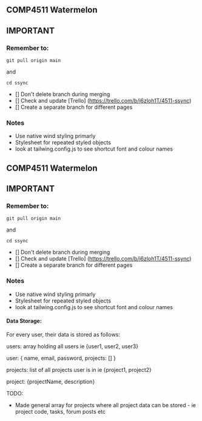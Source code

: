 ## COMP4511 Watermelon

## IMPORTANT

### Remember to:

```
git pull origin main
```

and

```
cd ssync
```

- [] Don't delete branch during merging
- [] Check and update [Trello] (https://trello.com/b/j6zloh1T/4511-ssync)
- [] Create a separate branch for different pages

### Notes

- Use native wind styling primarly
- Stylesheet for repeated styled objects
- look at tailwing.config.js to see shortcut font and colour names

## COMP4511 Watermelon

## IMPORTANT

### Remember to:

```
git pull origin main
```

and

```
cd ssync
```

- [] Don't delete branch during merging
- [] Check and update [Trello] (https://trello.com/b/j6zloh1T/4511-ssync)
- [] Create a separate branch for different pages

### Notes

- Use native wind styling primarly
- Stylesheet for repeated styled objects
- look at tailwing.config.js to see shortcut font and colour names

#### Data Storage:
For every user, their data is stored as follows:

users: array holding all users ie {user1, user2, user3}

user: { name, email, password, projects: [] } 

projects: list of all projects user is in ie {project1, project2}

project: {projectName, description}

TODO:
- Made general array for projects where all project data can be stored - ie project code, tasks, forum posts etc